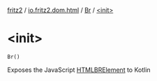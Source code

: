 [fritz2](../../index.md) / [io.fritz2.dom.html](../index.md) / [Br](index.md) / [&lt;init&gt;](./-init-.md)

# &lt;init&gt;

`Br()`

Exposes the JavaScript [HTMLBRElement](https://developer.mozilla.org/en/docs/Web/API/HTMLBRElement) to Kotlin

